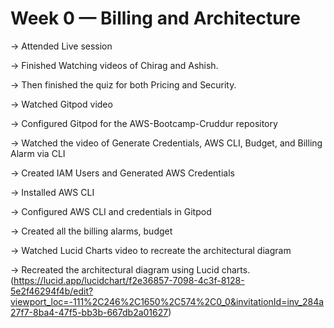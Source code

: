 # Week 0 — Billing and Architecture

-> Attended Live session

-> Finished Watching videos of Chirag and Ashish.

-> Then finished the quiz for both Pricing and Security.

-> Watched Gitpod video

-> Configured Gitpod for the AWS-Bootcamp-Cruddur repository

-> Watched the video of Generate Credentials, AWS CLI, Budget, and Billing Alarm via CLI 

-> Created IAM Users and Generated AWS Credentials

-> Installed AWS CLI 

-> Configured AWS CLI and credentials in Gitpod

-> Created all the billing alarms, budget 

-> Watched Lucid Charts video to recreate the architectural diagram

-> Recreated the architectural diagram using Lucid charts.(https://lucid.app/lucidchart/f2e36857-7098-4c3f-8128-5e2f46294f4b/edit?viewport_loc=-111%2C246%2C1650%2C574%2C0_0&invitationId=inv_284a27f7-8ba4-47f5-bb3b-667db2a01627)
